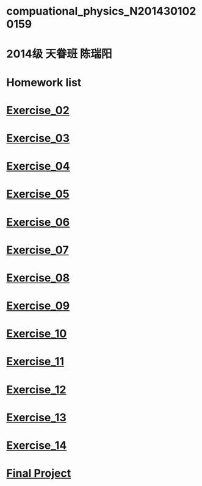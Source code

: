 # compuational_physics_N2014301020159
# 2014级 天眷班 陈瑞阳
# Homework list
# [Exercise_02](https://github.com/chry0329/compuational_physics_N2014301020159/blob/master/Exercise_02.md)
# [Exercise_03]()
# [Exercise_04]()
# [Exercise_05]()
# [Exercise_06]()
# [Exercise_07]()
# [Exercise_08]()
# [Exercise_09]()
# [Exercise_10]()
# [Exercise_11]()
# [Exercise_12]()
# [Exercise_13]()
# [Exercise_14]()
# [Final Project]()
